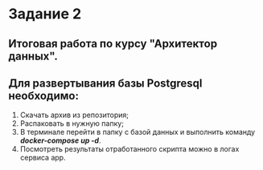 # Задание 2
## Итоговая работа по курсу "Архитектор данных".


## Для развертывания базы Postgresql необходимо:
1. Скачать архив из репозитория;
2. Распаковать в нужную папку;
3. В терминале перейти в папку с базой данных и выполнить команду ***docker-compose up -d***.
4. Посмотреть результаты отработанного скрипта можно в логах сервиса app.